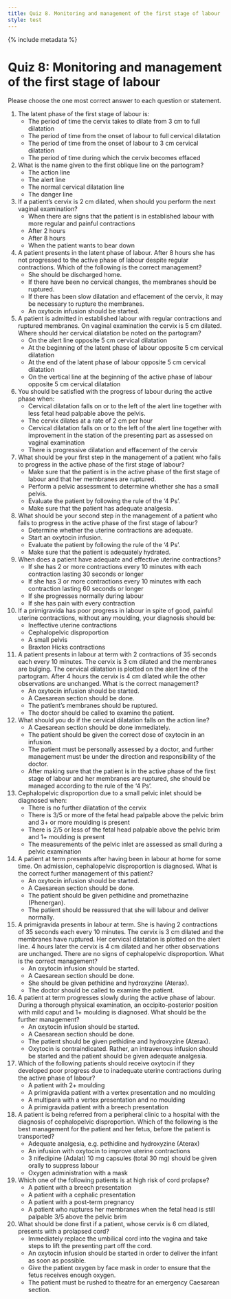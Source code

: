 ```yaml
---
title: Quiz 8. Monitoring and management of the first stage of labour
style: test
---
```


{% include metadata %}

# Quiz 8: Monitoring and management of the first stage of labour

Please choose the one most correct answer to each question or statement.

1.	The latent phase of the first stage of labour is:
	-	The period of time the cervix takes to dilate from 3 cm to full dilatation
	-	The period of time from the onset of labour to full cervical dilatation
	+	The period of time from the onset of labour to 3 cm cervical dilatation
	-	The period of time during which the cervix becomes effaced
2.	What is the name given to the first oblique line on the partogram?
	-	The action line
	+	The alert line
	-	The normal cervical dilatation line
	-	The danger line
3.	If a patient’s cervix is 2 cm dilated, when should you perform the next vaginal examination?
	+	When there are signs that the patient is in established labour with more regular and painful contractions
	-	After 2 hours
	-	After 8 hours
	-	When the patient wants to bear down
4.	A patient presents in the latent phase of labour. After 8 hours she has not progressed to the active phase of labour despite regular contractions. Which of the following is the correct management?
	-	She should be discharged home.
	-	If there have been no cervical changes, the membranes should be ruptured.
	+	If there has been slow dilatation and effacement of the cervix, it may be necessary to rupture the membranes.
	-	An oxytocin infusion should be started.
5.	A patient is admitted in established labour with regular contractions and ruptured membranes. On vaginal examination the cervix is 5 cm dilated. Where should her cervical dilatation be noted on the partogram?
	+	On the alert line opposite 5 cm cervical dilatation
	-	At the beginning of the latent phase of labour opposite 5 cm cervical dilatation
	-	At the end of the latent phase of labour opposite 5 cm cervical dilatation
	-	On the vertical line at the beginning of the active phase of labour opposite 5 cm cervical dilatation
6.	You should be satisfied with the progress of labour during the active phase when:
	+	Cervical dilatation falls on or to the left of the alert line together with less fetal head palpable above the pelvis.
	-	The cervix dilates at a rate of 2 cm per hour
	-	Cervical dilatation falls on or to the left of the alert line together with improvement in the station of the presenting part as assessed on vaginal examination
	-	There is progressive dilatation and effacement of the cervix
7.	What should be your first step in the management of a patient who fails to progress in the active phase of the first stage of labour?
	+	Make sure that the patient is in the active phase of the first stage of labour and that her membranes are ruptured.
	-	Perform a pelvic assessment to determine whether she has a small pelvis.
	-	Evaluate the patient by following the rule of the ‘4 Ps’.
	-	Make sure that the patient has adequate analgesia.
8.	What should be your second step in the management of a patient who fails to progress in the active phase of the first stage of labour?
	-	Determine whether the uterine contractions are adequate.
	-	Start an oxytocin infusion.
	+	Evaluate the patient by following the rule of the ‘4 Ps’.
	-	Make sure that the patient is adequately hydrated.
9.	When does a patient have adequate and effective uterine contractions?
	-	If she has 2 or more contractions every 10 minutes with each contraction lasting 30 seconds or longer
	-	If she has 3 or more contractions every 10 minutes with each contraction lasting 60 seconds or longer
	+	If she progresses normally during labour
	-	If she has pain with every contraction
10.	If a primigravida has poor progress in labour in spite of good, painful uterine contractions, without any moulding, your diagnosis should be:
	+	Ineffective uterine contractions
	-	Cephalopelvic disproportion
	-	A small pelvis
	-	Braxton Hicks contractions
11.	A patient presents in labour at term with 2 contractions of 35 seconds each every 10 minutes. The cervix is 3 cm dilated and the membranes are bulging. The cervical dilatation is plotted on the alert line of the partogram. After 4 hours the cervix is 4 cm dilated while the other observations are unchanged. What is the correct management?
	-	An oxytocin infusion should be started.
	-	A Caesarean section should be done.
	+	The patient’s membranes should be ruptured.
	-	The doctor should be called to examine the patient.
12.	What should you do if the cervical dilatation falls on the action line?
	-	A Caesarean section should be done immediately.
	-	The patient should be given the correct dose of oxytocin in an infusion.
	+	The patient must be personally assessed by a doctor, and further management must be under the direction and responsibility of the doctor.
	-	After making sure that the patient is in the active phase of the first stage of labour and her membranes are ruptured, she should be managed according to the rule of the ‘4 Ps’.
13.	Cephalopelvic disproportion due to a small pelvic inlet should be diagnosed when:
	-	There is no further dilatation of the cervix
	+	There is 3/5 or more of the fetal head palpable above the pelvic brim and 3+ or more moulding is present
	-	There is 2/5 or less of the fetal head palpable above the pelvic brim and 1+ moulding is present
	-	The measurements of the pelvic inlet are assessed as small during a pelvic examination
14.	A patient at term presents after having been in labour at home for some time. On admission, cephalopelvic disproportion is diagnosed. What is the correct further management of this patient?
	-	An oxytocin infusion should be started.
	+	A Caesarean section should be done.
	-	The patient should be given pethidine and promethazine (Phenergan).
	-	The patient should be reassured that she will labour and deliver normally.
15.	A primigravida presents in labour at term. She is having 2 contractions of 35 seconds each every 10 minutes. The cervix is 3 cm dilated and the membranes have ruptured. Her cervical dilatation is plotted on the alert line. 4 hours later the cervix is 4 cm dilated and her other observations are unchanged. There are no signs of cephalopelvic disproportion. What is the correct management?
	+	An oxytocin infusion should be started.
	-	A Caesarean section should be done.
	-	She should be given pethidine and hydroxyzine (Aterax).
	-	The doctor should be called to examine the patient.
16.	A patient at term progresses slowly during the active phase of labour. During a thorough physical examination, an occipito-posterior position with mild caput and 1+ moulding is diagnosed. What should be the further management?
	-	An oxytocin infusion should be started.
	-	A Caesarean section should be done.
	-	The patient should be given pethidine and hydroxyzine (Aterax).
	+	Oxytocin is contraindicated. Rather, an intravenous infusion should be started and the patient should be given adequate analgesia.
17.	Which of the following patients should receive oxytocin if they developed poor progress due to inadequate uterine contractions during the active phase of labour?
	-	A patient with 2+ moulding
	+	A primigravida patient with a vertex presentation and no moulding
	-	A multipara with a vertex presentation and no moulding
	-	A primigravida patient with a breech presentation
18.	A patient is being referred from a peripheral clinic to a hospital with the diagnosis of cephalopelvic disproportion. Which of the following is the best management for the patient and her fetus, before the patient is transported?
	-	Adequate analgesia, e.g. pethidine and hydroxyzine (Aterax)
	-	An infusion with oxytocin to improve uterine contractions
	+	3 nifedipine (Adalat) 10 mg capsules (total 30 mg) should be given orally to suppress labour
	-	Oxygen administration with a mask
19.	Which one of the following patients is at high risk of cord prolapse?
	+	A patient with a breech presentation
	-	A patient with a cephalic presentation
	-	A patient with a post-term pregnancy
	-	A patient who ruptures her membranes when the fetal head is still palpable 3/5 above the pelvic brim
20.	What should be done first if a patient, whose cervix is 6 cm dilated, presents with a prolapsed cord?
	+	Immediately replace the umbilical cord into the vagina and take steps to lift the presenting part off the cord.
	-	An oxytocin infusion should be started in order to deliver the infant as soon as possible.
	-	Give the patient oxygen by face mask in order to ensure that the fetus receives enough oxygen.
	-	The patient must be rushed to theatre for an emergency Caesarean section.
